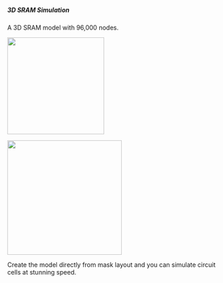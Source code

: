 <h5> 3D SRAM Simulation</h5>
<p>A 3D SRAM model with 96,000 nodes. </p>
<p><img src="/static/images/sidebar/sram_mask.png" alt="" width="220" class="rimg" /></p>
<p><img src="/static/images/sidebar/sram1.jpg" alt="" width="260" class="rimg" /></p>
<p>Create the model directly from mask layout and you can simulate circuit cells at stunning speed.</p>
